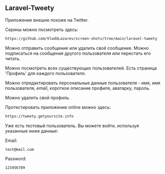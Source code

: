 ## Laravel-Tweety

Приложение внешне похоже на Twitter.

Скрины можно посмотреть здесь:

```bash
https://github.com/VladULazarev/screen-shots/tree/main/laravel-tweety
```

Можно отправить сообщение или удалить своё сообщение. Можно подписаться на сообщения другого пользователя или перестать его читать.

Можно посмотреть всех существующих пользователей. Есть страница 'Профиль' для
каждого пользователя.

Можно отредактировать персональные данные пользователя - имя, имя пользователя, email,
короткое описание профиля, аватарку, пароль.

Можно удалить свой профиль.

Протестировать приложение online можно здесь:

```bash
https://tweety.getyoursite.info
```

Уже есть тестовый пользователь. Вы можете войти, используя указанные ниже данные:

Email:

```bash
test@mail.com
```

Password:

```bash
123456789
```
